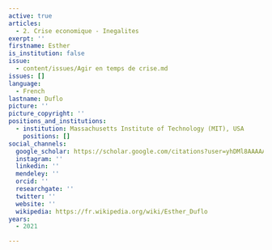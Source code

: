 ```yaml
---
active: true
articles:
  - 2. Crise economique - Inegalites
exerpt: ''
firstname: Esther
is_institution: false
issue:
  - content/issues/Agir en temps de crise.md
issues: []
language:
  - French
lastname: Duflo
picture: ''
picture_copyright: ''
positions_and_institutions:
  - institution: Massachusetts Institute of Technology (MIT), USA
    positions: []
social_channels:
  google_scholar: https://scholar.google.com/citations?user=yhDMl8AAAAAJ&hl=en
  instagram: ''
  linkedin: ''
  mendeley: ''
  orcid: ''
  researchgate: ''
  twitter: ''
  website: ''
  wikipedia: https://fr.wikipedia.org/wiki/Esther_Duflo
years:
  - 2021

---
```

